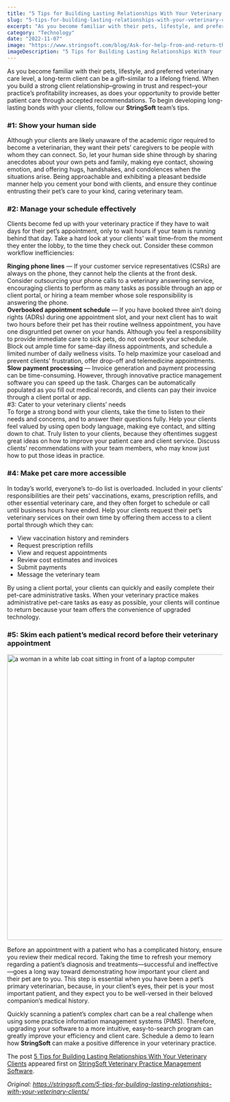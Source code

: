 ```yaml
---
title: "5 Tips for Building Lasting Relationships With Your Veterinary Clients"
slug: "5-tips-for-building-lasting-relationships-with-your-veterinary-clients"
excerpt: "As you become familiar with their pets, lifestyle, and preferred veterinary care level, a long-term client can be a gift–similar to a lifelong friend. When you build a strong client relationship–gr…"
category: "Technology"
date: "2022-11-07"
image: "https://www.stringsoft.com/blog/Ask-for-help-from-and-return-the-favor-to-your-veterinary-practice-team-colleagues.jpg"
imageDescription: "5 Tips for Building Lasting Relationships With Your Veterinary Clients"
---
```


<div class="fusion-fullwidth fullwidth-box fusion-builder-row-3 fusion-flex-container has-pattern-background has-mask-background nonhundred-percent-fullwidth non-hundred-percent-height-scrolling"><div class="fusion-builder-row fusion-row fusion-flex-align-items-flex-start fusion-flex-content-wrap"><div class="fusion-layout-column fusion_builder_column fusion-builder-column-2 fusion_builder_column_1_1 1_1 fusion-flex-column"><div class="fusion-column-wrapper fusion-column-has-shadow fusion-flex-justify-content-flex-start fusion-content-layout-column"><div class="fusion-text fusion-text-5"><p>As you become familiar with their pets, lifestyle, and preferred veterinary care level, a long-term client can be a gift–similar to a lifelong friend. When you build a strong client relationship–growing in trust and respect–your practice’s profitability increases, as does your opportunity to provide better patient care through accepted recommendations. To begin developing long-lasting bonds with your clients, follow our <strong>StringSoft</strong> team’s tips.</p>
<h3>#1: Show your human side</h3>
<p>Although your clients are likely unaware of the academic rigor required to become a veterinarian, they want their pets’ caregivers to be people with whom they can connect. So, let your human side shine through by sharing anecdotes about your own pets and family, making eye contact, showing emotion, and offering hugs, handshakes, and condolences when the situations arise. Being approachable and exhibiting a pleasant bedside manner help you cement your bond with clients, and ensure they continue entrusting their pet’s care to your kind, caring veterinary team.</p>
<h3>#2: Manage your schedule effectively</h3>
<p>Clients become fed up with your veterinary practice if they have to wait days for their pet’s appointment, only to wait hours if your team is running behind that day. Take a hard look at your clients’ wait time–from the moment they enter the lobby, to the time they check out. Consider these common workflow inefficiencies:</p>
<p><strong>Ringing phone lines</strong> — If your customer service representatives (CSRs) are always on the phone, they cannot help the clients at the front desk. Consider outsourcing your phone calls to a veterinary answering service, encouraging clients to perform as many tasks as possible through an app or client portal, or hiring a team member whose sole responsibility is answering the phone.<br />
<strong>Overbooked appointment schedule</strong> — If you have booked three ain’t doing rights (ADRs) during one appointment slot, and your next client has to wait two hours before their pet has their routine wellness appointment, you have one disgruntled pet owner on your hands. Although you feel a responsibility to provide immediate care to sick pets, do not overbook your schedule. Block out ample time for same-day illness appointments, and schedule a limited number of daily wellness visits. To help maximize your caseload and prevent clients’ frustration, offer drop-off and telemedicine appointments.<br />
<strong>Slow payment processing</strong> — Invoice generation and payment processing can be time-consuming. However, through innovative practice management software you can speed up the task. Charges can be automatically populated as you fill out medical records, and clients can pay their invoice through a client portal or app.<br />
#3: Cater to your veterinary clients’ needs<br />
To forge a strong bond with your clients, take the time to listen to their needs and concerns, and to answer their questions fully. Help your clients feel valued by using open body language, making eye contact, and sitting down to chat. Truly listen to your clients, because they oftentimes suggest great ideas on how to improve your patient care and client service. Discuss clients’ recommendations with your team members, who may know just how to put those ideas in practice.</p>
<h3>#4: Make pet care more accessible</h3>
<p>In today’s world, everyone’s to-do list is overloaded. Included in your clients’ responsibilities are their pets’ vaccinations, exams, prescription refills, and other essential veterinary care, and they often forget to schedule or call until business hours have ended. Help your clients request their pet’s veterinary services on their own time by offering them access to a client portal through which they can:</p>
<div class="su-list" style="margin-left: 0px;"></p>
<ul>
<li><i class="sui sui-paw" style="color: #1899A5;"></i> View vaccination history and reminders</li>
<li><i class="sui sui-paw" style="color: #1899A5;"></i> Request prescription refills</li>
<li><i class="sui sui-paw" style="color: #1899A5;"></i> View and request appointments</li>
<li><i class="sui sui-paw" style="color: #1899A5;"></i> Review cost estimates and invoices</li>
<li><i class="sui sui-paw" style="color: #1899A5;"></i> Submit payments</li>
<li><i class="sui sui-paw" style="color: #1899A5;"></i> Message the veterinary team</li>
</ul>
<p></div>
<p>By using a client portal, your clients can quickly and easily complete their pet-care administrative tasks. When your veterinary practice makes administrative pet-care tasks as easy as possible, your clients will continue to return because your team offers the convenience of upgraded technology.</p>
<h3>#5: Skim each patient’s medical record before their veterinary appointment</h3>
</div><div class="fusion-image-element "><span class=" fusion-imageframe imageframe-none imageframe-3 hover-type-none"><img alt="a woman in a white lab coat sitting in front of a laptop computer" class="img-responsive wp-image-115" height="667" src="https://www.stringsoft.com/blog/Skim-each-patients-medical-record-before-their-veterinary-appointment.jpg" width="1000" /></span></div><div class="fusion-text fusion-text-6"><p>Before an appointment with a patient who has a complicated history, ensure you review their medical record. Taking the time to refresh your memory regarding a patient’s diagnosis and treatments—successful and ineffective—goes a long way toward demonstrating how important your client and their pet are to you. This step is essential when you have been a pet’s primary veterinarian, because, in your client’s eyes, their pet is your most important patient, and they expect you to be well-versed in their beloved companion’s medical history.</p>
<p>Quickly scanning a patient’s complex chart can be a real challenge when using some practice information management systems (PIMS). Therefore, upgrading your software to a more intuitive, easy-to-search program can greatly improve your efficiency and client care. Schedule a demo to learn how <strong>StringSoft</strong> can make a positive difference in your veterinary practice.</p>
</div></div></div></div></div>
<p>The post <a href="https://stringsoft.com/5-tips-for-building-lasting-relationships-with-your-veterinary-clients/">5 Tips for Building Lasting Relationships With Your Veterinary Clients</a> appeared first on <a href="https://stringsoft.com">StringSoft Veterinary Practice Management Software</a>.</p>

*Original: https://stringsoft.com/5-tips-for-building-lasting-relationships-with-your-veterinary-clients/*
